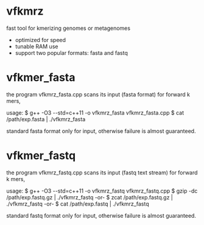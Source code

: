 # vfkmrz
fast tool for kmerizing genomes or metagenomes
* optimized for speed
* tunable RAM use 
* support two popular formats: fasta and fastq

# vfkmer_fasta
the program vfkmrz_fasta.cpp scans its input (fasta format) for forward k mers,

usage:
    $ g++ -O3 --std=c++11 -o vfkmrz_fasta vfkmrz_fasta.cpp
    $ cat /path/exp.fasta | ./vfkmrz_fasta

standard fasta format only for input, otherwise failure is almost guaranteed. 

# vfkmer_fastq
the program vfkmrz_fastq.cpp scans its input (fastq text stream) for forward k mers,

usage:
    $ g++ -O3 --std=c++11 -o vfkmrz_fastq vfkmrz_fastq.cpp
    $ gzip -dc /path/exp.fastq.gz | ./vfkmrz_fastq
-or- 
    $ zcat /path/exp.fastq.gz | ./vfkmrz_fastq
-or- 
    $ cat /path/exp.fastq | ./vfkmrz_fastq

standard fastq format only for input, otherwise failure is almost guaranteed. 

